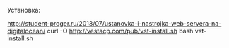 ﻿Установка:

http://student-proger.ru/2013/07/ustanovka-i-nastrojka-web-servera-na-digitalocean/
curl -O http://vestacp.com/pub/vst-install.sh
bash vst-install.sh